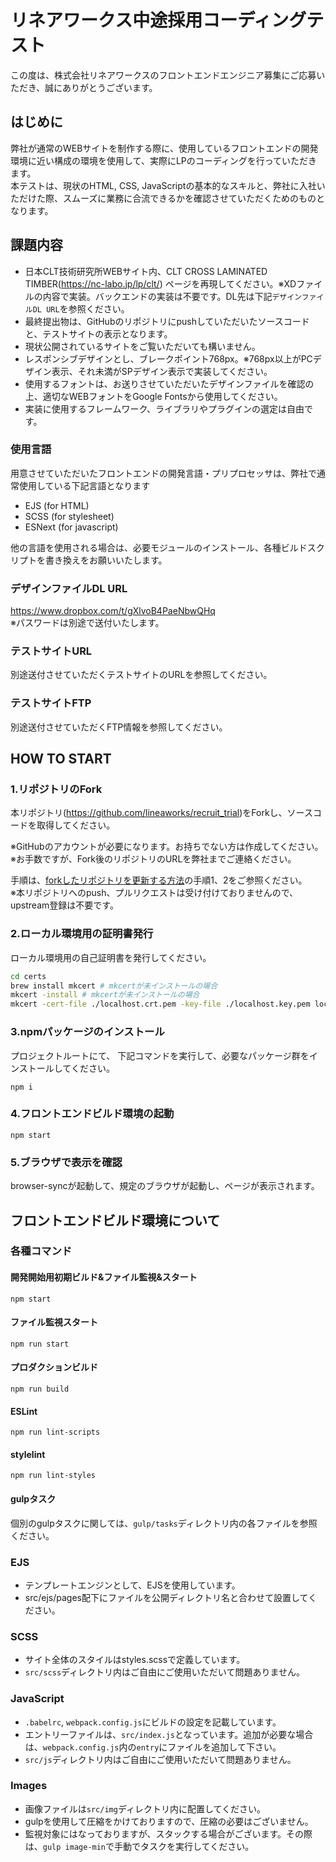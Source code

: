 # リネアワークス中途採用コーディングテスト

この度は、株式会社リネアワークスのフロントエンドエンジニア募集にご応募いただき、誠にありがとうございます。

## はじめに

弊社が通常のWEBサイトを制作する際に、使用しているフロントエンドの開発環境に近い構成の環境を使用して、実際にLPのコーディングを行っていただきます。  
本テストは、現状のHTML, CSS, JavaScriptの基本的なスキルと、弊社に入社いただけた際、スムーズに業務に合流できるかを確認させていただくためのものとなります。

## 課題内容

- 日本CLT技術研究所WEBサイト内、CLT CROSS LAMINATED TIMBER(<https://nc-labo.jp/lp/clt/>) ページを再現してください。※XDファイルの内容で実装。バックエンドの実装は不要です。DL先は下記`デザインファイルDL URL`を参照ください。
- 最終提出物は、GitHubのリポジトリにpushしていただいたソースコードと、テストサイトの表示となります。
- 現状公開されているサイトをご覧いただいても構いません。
- レスポンシブデザインとし、ブレークポイント768px。※768px以上がPCデザイン表示、それ未満がSPデザイン表示で実装してください。
- 使用するフォントは、お送りさせていただいたデザインファイルを確認の上、適切なWEBフォントをGoogle Fontsから使用してください。
- 実装に使用するフレームワーク、ライブラリやプラグインの選定は自由です。

### 使用言語

用意させていただいたフロントエンドの開発言語・プリプロセッサは、弊社で通常使用している下記言語となります

- EJS (for HTML)
- SCSS (for stylesheet)
- ESNext (for javascript)

他の言語を使用される場合は、必要モジュールのインストール、各種ビルドスクリプトを書き換えをお願いいたします。

### デザインファイルDL URL

<https://www.dropbox.com/t/gXlvoB4PaeNbwQHq>  
※パスワードは別途で送付いたします。

### テストサイトURL

別途送付させていただくテストサイトのURLを参照してください。

### テストサイトFTP

別途送付させていただくFTP情報を参照してください。

## HOW TO START

### 1.リポジトリのFork

本リポジトリ(<https://github.com/lineaworks/recruit_trial>)をForkし、ソースコードを取得してください。  

※GitHubのアカウントが必要になります。お持ちでない方は作成してください。  
※お手数ですが、Fork後のリポジトリのURLを弊社までご連絡ください。

手順は、[forkしたリポジトリを更新する方法](https://qiita.com/taoki11111/items/6582dafeb971f66d1f79)の手順1、2をご参照ください。  
※本リポジトリへのpush、プルリクエストは受け付けておりませんので、upstream登録は不要です。

### 2.ローカル環境用の証明書発行

ローカル環境用の自己証明書を発行してください。

``` bash
cd certs
brew install mkcert # mkcertが未インストールの場合
mkcert -install # mkcertが未インストールの場合
mkcert -cert-file ./localhost.crt.pem -key-file ./localhost.key.pem localhost
```

### 3.npmパッケージのインストール

プロジェクトルートにて、
下記コマンドを実行して、必要なパッケージ群をインストールしてください。

```npm
npm i
```

### 4.フロントエンドビルド環境の起動

```npm
npm start
```

### 5.ブラウザで表示を確認

browser-syncが起動して、規定のブラウザが起動し、ページが表示されます。

## フロントエンドビルド環境について

### 各種コマンド

#### 開発開始用初期ビルド&ファイル監視&スタート

```npm
npm start
```

#### ファイル監視スタート

```npm
npm run start
```

#### プロダクションビルド

```npm
npm run build
```

#### ESLint

```npm
npm run lint-scripts
```

#### stylelint

```npm
npm run lint-styles
```

#### gulpタスク

個別のgulpタスクに関しては、`gulp/tasks`ディレクトリ内の各ファイルを参照ください。

### EJS

- テンプレートエンジンとして、EJSを使用しています。
- src/ejs/pages配下にファイルを公開ディレクトリ名と合わせて設置してください。

### SCSS

- サイト全体のスタイルはstyles.scssで定義しています。
- `src/scss`ディレクトリ内はご自由にご使用いただいて問題ありません。

### JavaScript

- `.babelrc`, `webpack.config.js`にビルドの設定を記載しています。
- エントリーファイルは、`src/index.js`となっています。追加が必要な場合は、`webpack.config.js`内の`entry`にファイルを追加して下さい。
- `src/js`ディレクトリ内はご自由にご使用いただいて問題ありません。

### Images

- 画像ファイルは`src/img`ディレクトリ内に配置してください。
- gulpを使用して圧縮をかけておりますので、圧縮の必要はございません。
- 監視対象にはなっておりますが、スタックする場合がございます。その際は、`gulp image-min`で手動でタスクを実行してください。
